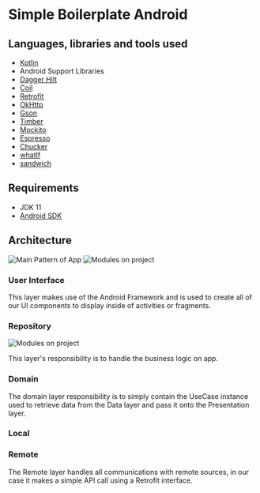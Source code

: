 
# Simple Boilerplate Android

## Languages, libraries and tools used

* [Kotlin](https://kotlinlang.org/)
* Android Support Libraries
* [Dagger Hilt](https://dagger.dev/hilt/)
* [Coil](https://github.com/coil-kt/coil)
* [Retrofit](http://square.github.io/retrofit/)
* [OkHttp](http://square.github.io/okhttp/)
* [Gson](https://github.com/google/gson)
* [Timber](https://github.com/JakeWharton/timber)
* [Mockito](http://site.mockito.org/)
* [Espresso](https://developer.android.com/training/testing/espresso/index.html)
* [Chucker](https://github.com/ChuckerTeam/chucker)
* [whatIf](https://github.com/skydoves/WhatIf)
* [sandwich](https://github.com/ChuckerTeam/chucker)

## Requirements

* JDK 11
* [Android SDK](https://developer.android.com/studio/index.html)

## Architecture

![Main Pattern of App](https://github.com/ldileh/Simple-Boilerplate-Android/blob/master/Sample%20Of%20Simple%20Architecture%20Android%20(1).jpg)
![Modules on project](https://github.com/ldileh/Simple-Boilerplate-Android/blob/master/Architecture%20modules%20Android.jpg)

### User Interface

This layer makes use of the Android Framework and is used to create all of our UI components to display inside of activities or fragments.

### Repository
![Modules on project](https://github.com/ldileh/Simple-Boilerplate-Android/blob/master/Data%20Layer.jpg)

This layer's responsibility is to handle the business logic on app.

### Domain

The domain layer responsibility is to simply contain the UseCase instance used to retrieve data from the Data layer and pass it onto the Presentation layer. 

### Local

### Remote

The Remote layer handles all communications with remote sources, in our case it makes a simple API call using a Retrofit interface. 

